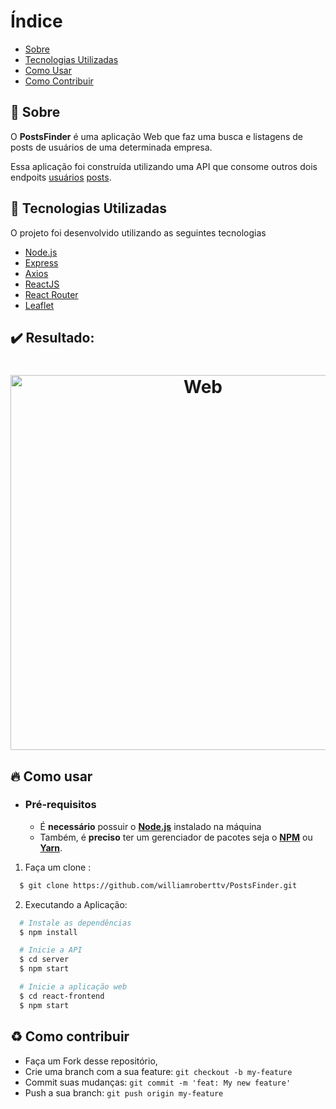 # Índice

- [Sobre](#sobre)
- [Tecnologias Utilizadas](#tecnologias-utilizadas)
- [Como Usar](#como-usar)
- [Como Contribuir](#como-contribuir)

<a id="sobre"></a>

## :bookmark: Sobre

O <strong>PostsFinder</strong> é uma aplicação Web que faz uma busca e listagens de posts de usuários de uma determinada empresa.

Essa aplicação foi construída utilizando uma API que consome outros dois endpoits [usuários](http://jsonplaceholder.typicode.com/users) [posts](http://jsonplaceholder.typicode.com/posts).

<a id="tecnologias-utilizadas"></a>

## :rocket: Tecnologias Utilizadas

O projeto foi desenvolvido utilizando as seguintes tecnologias

- [Node.js](https://nodejs.org/en/)
- [Express](https://expressjs.com/pt-br/)
- [Axios](https://github.com/axios/axios)
- [ReactJS](https://reactjs.org/)
- [React Router](https://reacttraining.com/react-router/web/guides/quick-start)
- [Leaflet](https://leafletjs.com/)

## :heavy_check_mark: Resultado:

<h1 align="center">
    <img alt="Web" src=".screenshots/gitfi.gif" width="600px">
</h1>

<a id="como-usar"></a>

## :fire: Como usar

- ### **Pré-requisitos**

  - É **necessário** possuir o **[Node.js](https://nodejs.org/en/)** instalado na máquina
  - Também, é **preciso** ter um gerenciador de pacotes seja o **[NPM](https://www.npmjs.com/)** ou **[Yarn](https://yarnpkg.com/)**.

1. Faça um clone :

```sh
  $ git clone https://github.com/williamroberttv/PostsFinder.git
```

2. Executando a Aplicação:

```sh
  # Instale as dependências
  $ npm install

  # Inicie a API
  $ cd server
  $ npm start

  # Inicie a aplicação web
  $ cd react-frontend
  $ npm start

```

<a id="como-contribuir"></a>

## :recycle: Como contribuir

- Faça um Fork desse repositório,
- Crie uma branch com a sua feature: `git checkout -b my-feature`
- Commit suas mudanças: `git commit -m 'feat: My new feature'`
- Push a sua branch: `git push origin my-feature`
